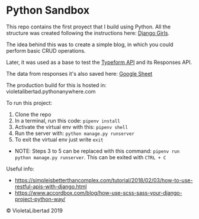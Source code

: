 # Python Sandbox

This repo contains the first proyect that I build using Python. 
All the structure was created following the instructions here: [Django Girls](https://tutorial.djangogirls.org/es/).

The idea behind this was to create a simple blog, in which you could perform basic CRUD operations. 

Later, it was used as a base to test the [Typeform API](https://developer.typeform.com/get-started/) and its Responses API.

The data from responses it's also saved here: [Google Sheet](https://docs.google.com/spreadsheets/d/1GO1Gkc1tfAgw0ti-007_cx4K6nN6siUXErskbDCkqnY/edit#gid=249915197)

The production build for this is hosted in:
violetalibertad.pythonanywhere.com

To run this project: 
1. Clone the repo
2. In a terminal, run this code: `pipenv install`
3. Activate the virtual env with this: `pipenv shell`
4. Run the server with: `python manage.py runserver`
5. To exit the virtual env just write `exit`

* NOTE: Steps 3 to 5 can be replaced with this command: `pipenv run python manage.py runserver`. This can be exited with `CTRL + C`

Useful info:
- https://simpleisbetterthancomplex.com/tutorial/2018/02/03/how-to-use-restful-apis-with-django.html
- https://www.accordbox.com/blog/how-use-scss-sass-your-django-project-python-way/


© VioletaLibertad 2019
